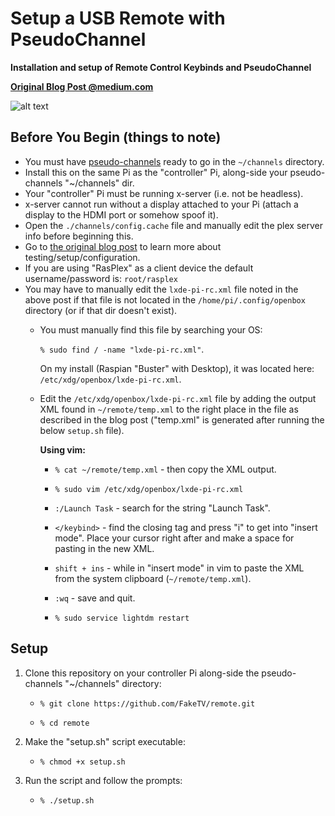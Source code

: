 # Setup a USB Remote with PseudoChannel
**Installation and setup of Remote Control Keybinds and PseudoChannel**

**[Original Blog Post @medium.com]((https://medium.com/@Fake.TV/configuring-a-usb-remote-control-for-faketv-functions-73e4caf60c20))**

![alt text](https://miro.medium.com/max/1000/1*KGvIKhjzLm_Z9-9ZtOzjnA.png)


## Before You Begin (things to note)

- You must have [pseudo-channels](https://github.com/FakeTV/pseudo-channel) ready to go in the `~/channels` directory. 
- Install this on the same Pi as the "controller" Pi, along-side your pseudo-channels "~/channels" dir.
- Your "controller" Pi must be running x-server (i.e. not be headless). 
- x-server cannot run without a display attached to your Pi (attach a display to the HDMI port or somehow spoof it).
- Open the `./channels/config.cache` file and manually edit the plex server info before beginning this. 
- Go to [the original blog post](https://medium.com/@Fake.TV/configuring-a-usb-remote-control-for-faketv-functions-73e4caf60c20) to learn more about testing/setup/configuration.
- If you are using "RasPlex" as a client device the default username/password is: `root/rasplex`
- You may have to manually edit the `lxde-pi-rc.xml` file noted in the above post if that file is not located in the `/home/pi/.config/openbox` directory (or if that dir doesn't exist). 
  - You must manually find this file by searching your OS: 

    `% sudo find / -name "lxde-pi-rc.xml"`. 

    On my install (Raspian "Buster" with Desktop), it was located here: `/etc/xdg/openbox/lxde-pi-rc.xml`. 

  - Edit the `/etc/xdg/openbox/lxde-pi-rc.xml` file by adding the output XML found in `~/remote/temp.xml` to the right place in the file as described in the blog post ("temp.xml" is generated after running the below `setup.sh` file).

    **Using vim:**

     - `% cat ~/remote/temp.xml` - then copy the XML output.

     - `% sudo vim /etc/xdg/openbox/lxde-pi-rc.xml`

     - `:/Launch Task` - search for the string "Launch Task".

     - `</keybind>` - find the closing tag and press "i" to get into "insert mode". Place your cursor right after and make a space for pasting in the new XML.

     - `shift + ins` - while in "insert mode" in vim to paste the XML from the system clipboard (`~/remote/temp.xml`).

     - `:wq` - save and quit.

     - `% sudo service lightdm restart`

## Setup

1) Clone this repository on your controller Pi along-side the pseudo-channels "~/channels" directory:

	- `% git clone https://github.com/FakeTV/remote.git`

	- `% cd remote`

2) Make the "setup.sh" script executable:

	- `% chmod +x setup.sh`

3) Run the script and follow the prompts:

	- `% ./setup.sh`